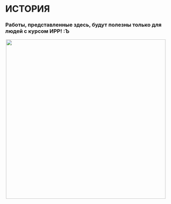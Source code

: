 # ИСТОРИЯ

### Работы, представленные здесь, будут полезны только для людей с курсом ИРР! :Ъ

<div align="center">
  <img src="https://i.pinimg.com/736x/01/5b/d5/015bd5ccafe93be5235249d4db6b6d9f.jpg" width="500">
</div>